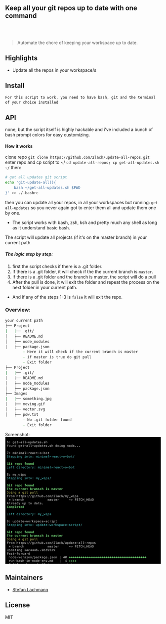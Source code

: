 <p align="center">
	<h2>Keep all your git repos up to date with one command</h2>
	<br>
	<br>
</p>

> Automate the chore of keeping your workspace up to date.

## Highlights

- Update all the repos in your workspace/s


## Install

```
For this script to work, you need to have bash, git and the terminal of your choice installed
```


## API

none, but the script itself is highly hackable and i've included a bunch of bash prompt colors for easy customizing.

#### How it works

clone repo
`git clone https://github.com/2lach/update-all-repos.git`
enter repo and cp script to ~/
`cd update-all-repos; cp get-all-updates.sh ~/`
then:

```BASH
# get all updates git script
echo 'git-update-all(){
	bash ~/get-all-updates.sh $PWD
}' >> ./.bashrc
```

then you can update all your repos, in all your workspaces but running:
`get-all-updates` so you never again got to enter them all and update them one by one.

* The script works with bash, zsh, ksh and pretty much any shell as long as it understand basic bash. 

The script will update all projects (if it's on the master branch) in your current path.


##### The logic step by step:
1) first the script checks if there is a .git folder.
2) If there is a .git folder, it will check if the the current branch is `master`.
3) If there is a .git folder and the branch is master, the script will do a pull
4) After the pull is done, it will exit the folder and repeat the process on the next folder in your current path.

* And if any of the steps 1-3 is `false` it will exit the repo.

### Overview:

```Zsh
your current path
├── Project
|	|── .git/
│   ├── README.md
│   ├── node_modules
│   ├── package.json
		- Here it will check if the current branch is master
		- if master is true do git pull
		- Exit folder
├── Project
|	|── .git/
│   ├── README.md
│   ├── node_modules
│   ├── package.json
├── Images
|	|── something.jpg
│   ├── moving.gif
│   ├── vector.svg
│   ├── pow.txt
		- No .git folder found
		- Exit folder
```
Screenshot:
![terminalshot of get all updates in action](https://raw.githubusercontent.com/2lach/update-all-repos/master/screenshot.jpg)




## Maintainers

- [Stefan Lachmann](https://github.com/2lach)


## License

MIT
